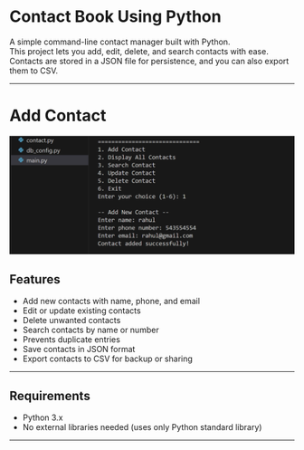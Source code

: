 # Contact Book Using Python

A simple command-line contact manager built with Python.  
This project lets you add, edit, delete, and search contacts with ease.  
Contacts are stored in a JSON file for persistence, and you can also export them to CSV.

---

# Add Contact
![Contact Book Screenshot](https://raw.githubusercontent.com/Jayesh-dev-glitch/Contact-Book-Using-Python/main/Screenshot%202025-09-04%20125131.png)

## Features

- Add new contacts with name, phone, and email  
- Edit or update existing contacts  
- Delete unwanted contacts  
- Search contacts by name or number  
- Prevents duplicate entries  
- Save contacts in JSON format  
- Export contacts to CSV for backup or sharing  

---

## Requirements

- Python 3.x  
- No external libraries needed (uses only Python standard library)

---

